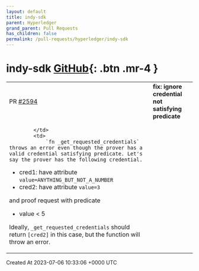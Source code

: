 ```yaml
---
layout: default
title: indy-sdk
parent: Hyperledger
grand_parent: Pull Requests
has_children: false
permalink: /pull-requests/hyperledger/indy-sdk
---
```


# indy-sdk <span class="fs-3 right-align">[GitHub](https://github.com/hyperledger/indy-sdk){: .btn .mr-4 }</span>


<div>
    <table>
        <tr>
            <td>
                PR <a href="https://github.com/hyperledger/indy-sdk/pull/2594" class=".btn">#2594</a>
            </td>
            <td>
                <b>
                    fix: ignore credential not satisfying predicate
                </b>
            </td>
        </tr>
        <tr>
            <td>
                
            </td>
            <td>
                `fn _get_requested_credentials` throws an error even though the prover has a valid credential satisfying predicate. Let's say the prover has the following credential.

- cred1: have attribute `value=ANYTHING_BUT_NOT_A_NUMBER`
- cred2: have attribute `value=3`

and proof request with predicate
- value < 5

Ideally, `_get_requested_credentials` should return `[cred2]` in this case, but the function will throw an error. 
            </td>
        </tr>
    </table>
    <div class="right-align">
        Created At 2023-07-06 10:33:06 +0000 UTC
    </div>
</div>

